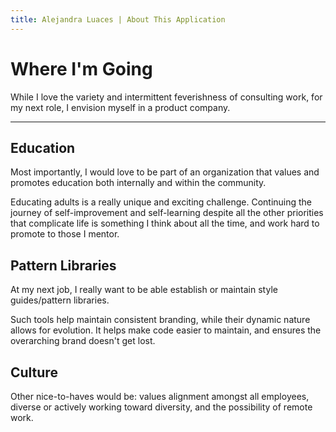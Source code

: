 ```yaml
---
title: Alejandra Luaces | About This Application
---
```

# Where I'm Going

While I love the variety and intermittent feverishness of consulting work, for my next role, I envision myself in a product company.

---

## Education
Most importantly, I would love to be part of an organization that values and promotes education both internally and within the community.

Educating adults is a really unique and exciting challenge. Continuing the journey of self-improvement and self-learning despite all the other priorities that complicate life is something I think about all the time, and work hard to promote to those I mentor.

## Pattern Libraries
At my next job, I really want to be able establish or maintain style guides/pattern libraries.

Such tools help maintain consistent branding, while their dynamic nature allows for evolution. It helps make code easier to maintain, and ensures the overarching brand doesn't get lost.

## Culture
Other nice-to-haves would be: values alignment amongst all employees, diverse or actively working toward diversity, and the possibility of remote work.
